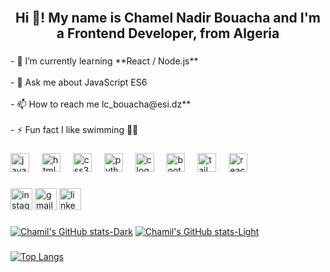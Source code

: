 <br clear="both">

<h2 align="center">Hi 👋! My name is Chamel Nadir Bouacha and I'm a Frontend Developer, from Algeria</h2>

###

<p align="left">- 🌱 I’m currently learning **React / Node.js**<br><br>- 💬 Ask me about JavaScript ES6<br><br>- 📫 How to reach me lc_bouacha@esi.dz**<br><br>- ⚡ Fun fact I like swimming 🏊‍♀️</p>

###

<div align="left">
  <img src="https://cdn.jsdelivr.net/gh/devicons/devicon/icons/javascript/javascript-original.svg" height="30" alt="javascript logo"  />
  <img width="12" />
  <img src="https://cdn.jsdelivr.net/gh/devicons/devicon/icons/html5/html5-original.svg" height="30" alt="html5 logo"  />
  <img width="12" />
  <img src="https://cdn.jsdelivr.net/gh/devicons/devicon/icons/css3/css3-original.svg" height="30" alt="css3 logo"  />
  <img width="12" />
  <img src="https://cdn.jsdelivr.net/gh/devicons/devicon/icons/python/python-original.svg" height="30" alt="python logo"  />
  <img width="12" />
  <img src="https://cdn.jsdelivr.net/gh/devicons/devicon/icons/c/c-original.svg" height="30" alt="c logo"  />
  <img width="12" />
  <img src="https://cdn.jsdelivr.net/gh/devicons/devicon/icons/bootstrap/bootstrap-original.svg" height="30" alt="bootstrap logo"  />
  <img width="12" />
  <img src="https://cdn.jsdelivr.net/gh/devicons/devicon/icons/tailwindcss/tailwindcss-original-wordmark.svg" height="30" alt="tailwindcss logo"  />
  <img width="12" />
  <img src="https://cdn.jsdelivr.net/gh/devicons/devicon/icons/react/react-original.svg" height="30" alt="react logo"  />
</div>

###

<div align="left">
<img src="https://img.shields.io/static/v1?message=Instagram&logo=instagram&label=&color=E4405F&logoColor=white&labelColor=&style=for-the-badge" height="35" alt="instagram logo"  />
 <img src="https://img.shields.io/static/v1?message=Gmail&logo=gmail&label=&color=D14836&logoColor=white&labelColor=&style=for-the-badge" height="35" alt="gmail logo"  />
  <img src="https://img.shields.io/static/v1?message=LinkedIn&logo=linkedin&label=&color=0077B5&logoColor=white&labelColor=&style=for-the-badge" height="35" alt="linkedin logo"  />
</div>

###



[![Chamil's GitHub stats-Dark](https://github-readme-stats.vercel.app/api?username=Chamiln17&show_icons=true&theme=dark#gh-dark-mode-only)](https://github.com/anuraghazra/github-readme-stats#gh-dark-mode-only)
[![Chamil's GitHub stats-Light](https://github-readme-stats.vercel.app/api?username=Chamiln17&show_icons=true&theme=default#gh-light-mode-only)](https://github.com/anuraghazra/github-readme-stats#gh-light-mode-only)


###


[![Top Langs](https://github-readme-stats.vercel.app/api/top-langs/?username=Chamiln17&layout=pie)](https://github.com/anuraghazra/github-readme-stats)


###

